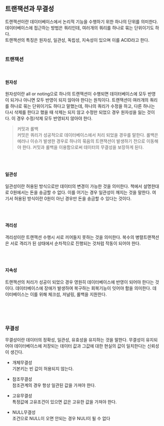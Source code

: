 ## 트랜잭션과 무결성

트랜잭션이란 데이터베이스에서 논리적 기능을 수행하기 위한 하나의 단위를 의미한다.<br>
데이터베이스에 접근하는 방법은 쿼리인데, 여러개의 쿼리를 하나로 묶는 단위이기도 하다.<br> 
트랜잭션의 특징은 원자성, 일관성, 독립성, 지속성이 있으며 이를 ACID라고 한다.
<br>
<br>

### 트랜잭션
<br>

#### 원자성
원자성이란 all or noting으로 하나의 트랜잭션이 수행되면 데이터베이스에 모두 반영이 되거나 아니면 모두 반영이 되지 않아야 한다는 원칙이다.
트랜잭션이 여러개의 쿼리를 하나로 묶는 단위이기도 하다고 말했는데, 하나의 쿼리가 수정을 하고, 다른 하나는 다시 삭제를 한다고 했을 때 삭제는 되지 않고 수정만 되었으 경우 원자성을 잃는 것이다. 이 경우 수정/삭제 모두 반영되지 않아야 한다.

>커밋과 롤백<br>
커밋은 쿼리가 성공적으로 데이터베이스에서 처리 되었을 경우를 말한다. 롤백은 에러나 이슈가 발생한 경우로 하나의 묶음의 트랜잭션이 발생하기 전으로 이동해야 한다. 커밋과 롤백을 이용함으로써 데이터의 무결성을 보장하게 된다.

<br>
<br>

#### 일관성
일관성이란 허용된 방식으로만 데이터의 변경이 가능한 것을 의미한다. 책에서 설명한대로 0원에서는 돈을 송금할 수 없다. 이를 어기는 경우 일관성이 깨지는 것을 말한다. 여기서 허용된 방식이란 0원이 아닌 경우만 돈을 송금할 수 있다는 것이다.

<br>
<br>

#### 격리성
격리성이란 트랜잭션 수행시 서로 끼어들지 못하는 것을 의미한다. 복수의 병렬트랜잭션은 서로 격리가 된 상태에서 순차적으로 진행되는 것처럼 작동이 되어야 한다. 

<br>
<br>

#### 지속성
트랜잭션의 처리가 성공이 되었으 경우 영원히 데이터베이스에 반영이 되어야 한다는 것이다. 데이터베이스에 장애가 발생하여 복구하는 회복기능이 잇어야 함을 의미한다. 데이터베이스는 이를 위해 체크섬, 저널링, 롤백을 지원한다.

<br>
<br>
<br>

### 무결성

무결성이란 데이터의 정확성, 일관성, 유효성을 유지하는 것을 말한다. 무결성이 유지되어야 데이터베이스에 저장되는 데이터 값과 그값에 대한 현실의 값이 일치한다는 신뢰성이 생긴다.

- 개체무결성<br> 
기본키는 빈 값이 허용되지 않는다.

- 참조무결성<br> 
참조관계의 경우 항상 일관된 값을 가져야 한다.

- 고유무결성<br> 
특정값에 고유조건이 있으면 값은 고유한 값을 가져야 한다.

- NULL무결성<br> 
조건으로 NULL이 오면 안되는 경우 NULl이 될 수 없다



